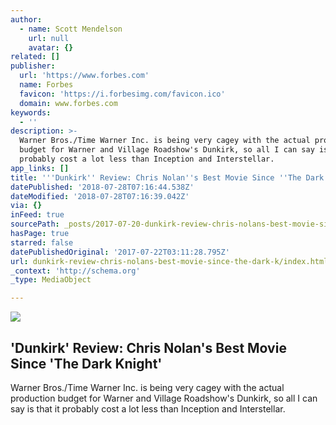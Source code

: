 ```yaml
---
author:
  - name: Scott Mendelson
    url: null
    avatar: {}
related: []
publisher:
  url: 'https://www.forbes.com'
  name: Forbes
  favicon: 'https://i.forbesimg.com/favicon.ico'
  domain: www.forbes.com
keywords:
  - ''
description: >-
  Warner Bros./Time Warner Inc. is being very cagey with the actual production
  budget for Warner and Village Roadshow's Dunkirk, so all I can say is that it
  probably cost a lot less than Inception and Interstellar.
app_links: []
title: '''Dunkirk'' Review: Chris Nolan''s Best Movie Since ''The Dark Knight'''
datePublished: '2018-07-28T07:16:44.538Z'
dateModified: '2018-07-28T07:16:39.042Z'
via: {}
inFeed: true
sourcePath: _posts/2017-07-20-dunkirk-review-chris-nolans-best-movie-since-the-dark-k.md
hasPage: true
starred: false
datePublishedOriginal: '2017-07-22T03:11:28.795Z'
url: dunkirk-review-chris-nolans-best-movie-since-the-dark-k/index.html
_context: 'http://schema.org'
_type: MediaObject

---
```

<article style=""><img src="https://imgflo.herokuapp.com/graph/2b2431f8e7ba7b0/f486b126d87a34cc4e56cd9417545bfc/noop.jpg?input=https%3A%2F%2Fblogs-images.forbes.com%2Fscottmendelson%2Ffiles%2F2017%2F07%2FMV5BMTY4NTk5OTE1MF5BMl5BanBnXkFtZTgwMDgyNDY4MjI%40._V1_SX1777_CR001777744_AL_-1200x675.jpg%3Fwidth%3D640%26height%3D434" /><h1>'Dunkirk' Review: Chris Nolan's Best Movie Since 'The Dark Knight'</h1><p>Warner Bros./Time Warner Inc. is being very cagey with the actual production budget for Warner and Village Roadshow's Dunkirk, so all I can say is that it probably cost a lot less than Inception and Interstellar.</p></article>